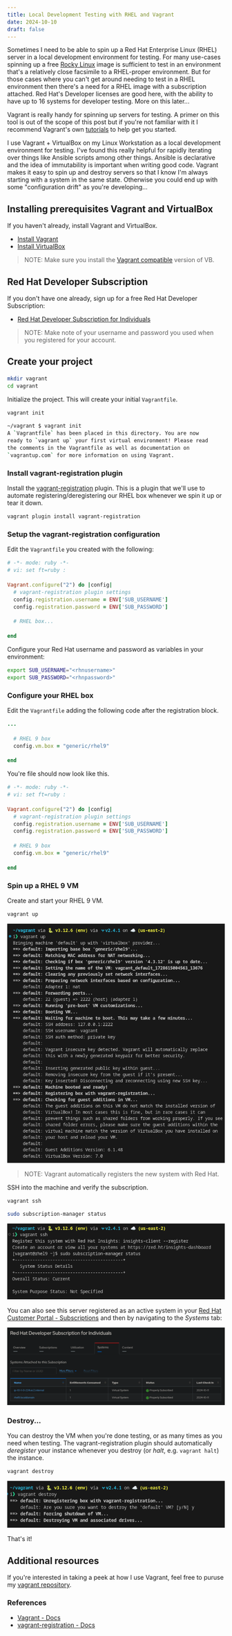 ```yaml
---
title: Local Development Testing with RHEL and Vagrant
date: 2024-10-10
draft: false
---
```


Sometimes I need to be able to spin up a Red Hat Enterprise Linux (RHEL) server in a local development environment for testing. For many use-cases
spinning up a free [Rocky Linux](https://rockylinux.org/) image is sufficient to
test in an environment
that's a relatively close facsimile to a RHEL-proper environment. But for those
cases where you can't get around needing to test in a RHEL environment then
there's a need for a RHEL image with a subscription attached. Red Hat's 
Developer licenses are good here, with the ability to have up to 16 systems for
developer testing. More on this later...

Vagrant is really handy for spinning up servers for testing. A primer on this tool is out of the scope of this post
but if you're not familiar with it I recommend Vagrant's own [tutorials](https://developer.hashicorp.com/vagrant/tutorials) to help get you started.

I use Vagrant + VirtualBox on my Linux Workstation as a local development
environment for testing. I've found this really helpful for rapidly iterating
over things like Ansible scripts among other things. Ansible is declarative and
the idea of immutability is important when writing good code. Vagrant makes it
easy to spin up and destroy servers so that I know I'm always starting with a
system in the same state. Otherwise you could end up with some "configuration
drift" as you're developing...

## Installing prerequisites Vagrant and VirtualBox

If you haven't already, install Vagrant and VirtualBox.

* [Install Vagrant](https://developer.hashicorp.com/vagrant/install)
* [Install VirtualBox](https://www.virtualbox.org/wiki/Linux_Downloads)

> NOTE: Make sure you install the [Vagrant compatible](https://developer.hashicorp.com/vagrant/docs/providers/virtualbox) version of VB.

## Red Hat Developer Subscription

If you don't have one already, sign up for a free Red Hat Developer Subscription:

* [Red Hat Developer Subscription for Individuals](https://developers.redhat.com/articles/renew-your-red-hat-developer-program-subscription#)

> NOTE: Make note of your username and password you used when you registered for your
account.

## Create your project

```bash
mkdir vagrant
cd vagrant
```

Initialize the project. This will create your initial `Vagrantfile`.

```bash
vagrant init
```

```bash
~/vagrant $ vagrant init
A `Vagrantfile` has been placed in this directory. You are now
ready to `vagrant up` your first virtual environment! Please read
the comments in the Vagrantfile as well as documentation on
`vagrantup.com` for more information on using Vagrant.
```

### Install vagrant-registration plugin

Install the [vagrant-registration](https://github.com/projectatomic/adb-vagrant-registration) plugin. This is a plugin that we'll use to automate
registering/deregistering our RHEL box whenever we spin it up or tear it down.

```bash
vagrant plugin install vagrant-registration
```

### Setup the vagrant-registration configuration

Edit the `Vagrantfile` you created with the following:

```ruby
# -*- mode: ruby -*-
# vi: set ft=ruby :

Vagrant.configure("2") do |config|
  # vagrant-registration plugin settings
  config.registration.username = ENV['SUB_USERNAME']
  config.registration.password = ENV['SUB_PASSWORD']

  # RHEL box...

end
```

Configure your Red Hat username and password as variables in your environment:

```bash
export SUB_USERNAME="<rhnusername>"
export SUB_PASSWORD="<rhnpassword>"
```

### Configure your RHEL box

Edit the `Vagrantfile` adding the following code after the registration block.

```ruby
...

  # RHEL 9 box
  config.vm.box = "generic/rhel9"

end
```

You're file should now look like this.

```ruby
# -*- mode: ruby -*-
# vi: set ft=ruby :

Vagrant.configure("2") do |config|
  # vagrant-registration plugin settings
  config.registration.username = ENV['SUB_USERNAME']
  config.registration.password = ENV['SUB_PASSWORD']

  # RHEL 9 box
  config.vm.box = "generic/rhel9"

end
```

### Spin up a RHEL 9 VM

Create and start your RHEL 9 VM.

```bash
vagrant up
```

![](./Screenshot%20from%202024-10-10%2021-51-11.png)

> NOTE: Vagrant automatically registers the new system with Red Hat.

SSH into the machine and verify the subscription.

```bash
vagrant ssh
```

```bash
sudo subscription-manager status
```

![](Screenshot%20from%202024-10-10%2021-58-04.png)

You can also see this server registered as an active system in your 
[Red Hat Customer Portal - Subscriptions](https://access.redhat.com/management/subscriptions/) and then by navigating to the _Systems_ tab:

![](./Screenshot%20from%202024-10-10%2022-17-45.png)

### Destroy...

You can destroy the VM when you're done testing, or as many times as you need
when testing. The vagrant-registration plugin should automatically _deregister_
your instance whenever you destroy (or _halt_, e.g. `vagrant halt`) the instance.

```bash
vagrant destroy
```

![](./Screenshot%20from%202024-10-10%2022-22-03.png)

That's it!

## Additional resources

If you're interested in taking a peek at how I use Vagrant, feel free to
puruse my [vagrant repository](https://github.com/kraker/vagrant).

### References

* [Vagrant - Docs](https://developer.hashicorp.com/vagrant/docs)
* [vagrant-registration - Docs](https://github.com/projectatomic/adb-vagrant-registration)
